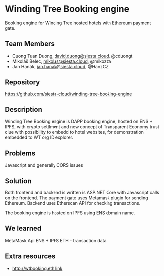 # Winding Tree Booking engine

Booking engine for Winding Tree hosted hotels with Ethereum payment gate.

## Team Members

* Cuong Tuan Duong, david.duong@siesta.cloud, @cduongt
* Mikoláš Belec, mikolas@siesta.cloud, @mikozza
* Jan Hanák, jan.hanak@siesta.cloud, @HanzCZ

## Repository

https://github.com/siesta-cloud/winding-tree-booking-engine

## Description

Winding Tree Booking engine is DAPP booking engine, hosted on ENS + IPFS, with crypto settlment and new concept of Transparent Economy trust clue with possibility to embedd to hotel websites, for demonstration embedded to WT org ID explorer.

## Problems
Javascript and generally CORS issues

## Solution
Both frontend and backend is written is ASP.NET Core with Javascript calls on the frontend. The payment gate uses Metamask plugin for sending Ethereum. Backend uses Etherscan API for checking transactions.

The booking engine is hosted on IPFS using ENS domain name.

## We learned

MetaMask Api
ENS + IPFS
ETH - transaction data

## Extra resources

* http://wtbooking.eth.link
